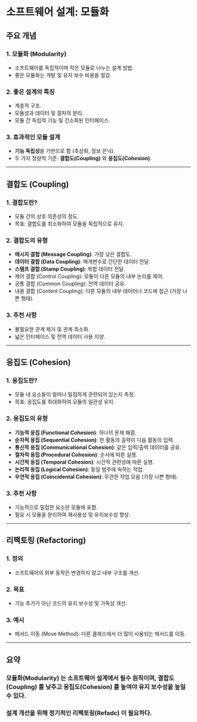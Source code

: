# 소프트웨어 설계: 모듈화

## 주요 개념
### 1. 모듈화 (Modularity)
- 소프트웨어를 독립적이며 작은 모듈로 나누는 설계 방법.
- 좋은 모듈화는 개발 및 유지 보수 비용을 절감.

### 2. 좋은 설계의 특징
- 계층적 구조.
- 모듈성과 데이터 및 절차의 분리.
- 모듈 간 독립적 기능 및 간소화된 인터페이스.

### 3. 효과적인 모듈 설계
- **기능 독립성**을 기반으로 함 (추상화, 정보 은닉).
- 두 가지 정량적 기준: **결합도(Coupling)** 와 **응집도(Cohesion)**.

---
## 결합도 (Coupling)
### 1. 결합도란?
- 모듈 간의 상호 의존성의 정도.
- 목표: 결합도를 최소화하여 모듈을 독립적으로 유지.

### 2. 결합도의 유형
- **메시지 결합 (Message Coupling)**: 가장 낮은 결합도.
- **데이터 결합 (Data Coupling)**: 매개변수로 간단한 데이터 전달.
- **스탬프 결합 (Stamp Coupling)**: 복합 데이터 전달.
- 제어 결합 (Control Coupling): 모듈이 다른 모듈의 내부 논리를 제어.
- 공통 결합 (Common Coupling): 전역 데이터 공유.
- 내용 결합 (Content Coupling): 다른 모듈의 내부 데이터나 코드에 접근 (가장 나쁜 형태).

### 3. 추천 사항
- 불필요한 관계 제거 및 관계 최소화.
- 넓은 인터페이스 및 전역 데이터 사용 지양.

---
## 응집도 (Cohesion)
### 1. 응집도란?
- 모듈 내 요소들이 얼마나 밀접하게 관련되어 있는지 측정.
- 목표: 응집도를 최대화하여 모듈의 일관성 유지.

### 2. 응집도의 유형
- **기능적 응집 (Functional Cohesion)**: 하나의 문제 해결.
- **순차적 응집 (Sequential Cohesion)**: 한 활동의 출력이 다음 활동의 입력.
- **통신적 응집 (Communicational Cohesion)**: 같은 입력/출력 데이터를 공유.
- **절차적 응집 (Procedural Cohesion)**: 순서에 따른 실행.
- **시간적 응집 (Temporal Cohesion)**: 시간적 관련성에 따른 실행.
- **논리적 응집 (Logical Cohesion)**: 동일 범주에 속하는 작업.
- **우연적 응집 (Coincidental Cohesion)**: 무관한 작업 모음 (가장 나쁜 형태).

### 3. 추천 사항
- 기능적으로 밀접한 요소만 모듈에 포함.
- 필요 시 모듈을 분리하여 재사용성 및 유지보수성 향상.

---
## 리팩토링 (Refactoring)
### 1. 정의
- 소프트웨어의 외부 동작은 변경하지 않고 내부 구조를 개선.
### 2. 목표
- 기능 추가가 아닌 코드의 유지 보수성 및 가독성 개선.
### 3. 예시
- 메서드 이동 (Move Method): 다른 클래스에서 더 많이 사용되는 메서드를 이동.

---
## 요약
### **모듈화(Modularity)** 는 소프트웨어 설계에서 필수 원칙이며, **결합도(Coupling)** 를  낮추고 **응집도(Cohesion)** 를 높여야 유지 보수성을 높일 수 있다.
### 설계 개선을 위해 정기적인 **리팩토링(Refadc)** 이 필요하다.
